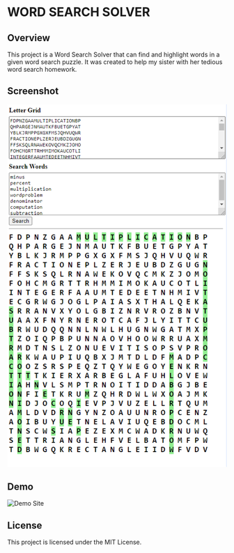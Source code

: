 # WORD SEARCH SOLVER

## Overview

This project is a Word Search Solver that can find and highlight words in a given word search puzzle. It was created to help my sister with her tedious word search homework.

## Screenshot

![Word Search Solver Screenshot](./doc/screenshot.png)

## Demo

![Demo Site](https://wztech0192.github.io/word-search-solver/)

## License

This project is licensed under the MIT License.
